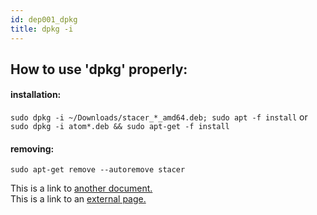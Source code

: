 ```yaml
---
id: dep001_dpkg
title: dpkg -i
---
```


## How to use 'dpkg' properly:

#### installation:
``` sudo dpkg -i ~/Downloads/stacer_*_amd64.deb; sudo apt -f install ```
or
``` sudo dpkg -i atom*.deb && sudo apt-get -f install ```

#### removing:
```
sudo apt-get remove --autoremove stacer
```



This is a link to [another document.](/docs/en/doc3.md)  
This is a link to an [external page.](http://www.example.com)
